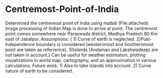 # Centremost-Point-of-India
Determined the centremost point of India using matlab (File attached).
Image processing of Indian Map is done to arrive at point.
The centremost point comes somewhere near Paraswada district, Madhya Pradesh 80 Km east of Jabalpur.
Assumptions:
{  1) Curve of earth is neglected.
   2)Post-Independence boundary is considered (westernmost and Southernmost point are taken as referrence).
   3)Islands (Andaman and Lakshwadeep) are not taken in account.}
 Can be useful for weather estimation, plotting visualizations in world map, cartography, and an approximation in various calculations.
 Future work: 1) Also to take Islands into account.
              2) Curve nature of earth to be considered.
